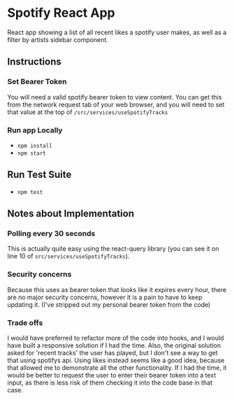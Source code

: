 # Spotify React App

React app showing a list of all recent likes a spotify user makes, as well as a filter by artists sidebar component.

## Instructions

### Set Bearer Token

You will need a valid spotify bearer token to view content.  You can get this from the network request tab of your web browser, and you will need to set that value at the top of `/src/services/useSpotifyTracks`

### Run app Locally

- `npm install`
- `npm start`

## Run Test Suite

- `npm test`

## Notes about Implementation

### Polling every 30 seconds

This is actually quite easy using the react-query library (you can see it on line 10 of `src/services/useSpotifyTracks`).

### Security concerns

Because this uses as bearer token that looks like it expires every hour, there are no major security concerns, however it is a pain to have to keep updating it. (I've stripped out my personal bearer token from the code) 

### Trade offs

I would have preferred to refactor more of the code into hooks, and I would have built a responsive solution if I had the time.
Also, the original solution asked for 'recent tracks' the user has played, but I don't see a way to get that using spotifys api.  Using likes instead seems like a good idea, because that allowed me to demonstrate all the other functionality. If I had the time, it would be better to request the user to enter their bearer token into a text input, as there is less risk of them checking it into the code base in that case.
